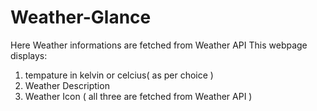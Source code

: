 # Weather-Glance
Here Weather informations are fetched from Weather API
This webpage displays:
1. tempature in kelvin or celcius( as per choice )
2. Weather Description
3. Weather Icon ( all three are fetched from Weather API )
